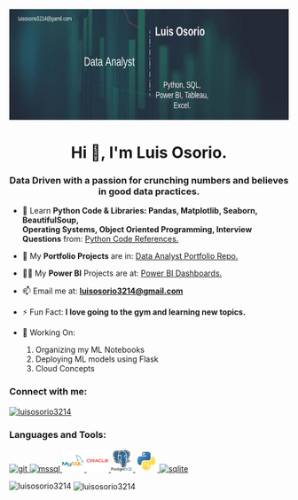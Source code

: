 <img src="Images/github_banner.jpeg" width="840" height="200" allow="autoplay">
<h1 align="center">Hi 👋, I'm Luis Osorio.</h1>
<h3 align="center">Data Driven with a passion for crunching numbers and believes in good data practices.</h3>

- 🔭 Learn **Python Code & Libraries: Pandas, Matplotlib, Seaborn, BeautifulSoup,<br> Operating Systems, Object Oriented Programming, Interview Questions** from: [Python Code References.](https://github.com/luisosorio3214/Python-Code-References)
<!-- - 📝 Take a look at my **Personal** Website: [www.luisosorio.com](https://luisosorio.com/aboutme) -->
- 🌱 My **Portfolio Projects** are in: [Data Analyst Portfolio Repo.](https://github.com/luisosorio3214/Data-Analyst-Portfolio-Repo)

- 👨‍💻 My **Power BI** Projects are at: [Power BI Dashboards.](https://github.com/luisosorio3214/Power-BI-Dashboards)

- 📫 Email me at: **luisosorio3214@gmail.com**

- ⚡ Fun Fact: **I love going to the gym and learning new topics.**

- 🤔 Working On:
  1. Organizing my ML Notebooks
  2. Deploying ML models using Flask
  3. Cloud Concepts

<h3 align="left">Connect with me:</h3>
<p align="left">
<a href="https://www.linkedin.com/in/luisosorio3214/" target="blank"><img align="center" src="https://raw.githubusercontent.com/rahuldkjain/github-profile-readme-generator/master/src/images/icons/Social/linked-in-alt.svg" alt="luisosorio3214" height="30" width="40" /></a>
</p>

<h3 align="left">Languages and Tools:</h3>
<p align="left"> <a href="https://git-scm.com/" target="_blank"> <img src="https://www.vectorlogo.zone/logos/git-scm/git-scm-icon.svg" alt="git" width="40" height="40"/> </a> <a href="https://www.microsoft.com/en-us/sql-server" target="_blank"> <img src="https://www.svgrepo.com/show/303229/microsoft-sql-server-logo.svg" alt="mssql" width="40" height="40"/> </a> <a href="https://www.mysql.com/" target="_blank"> <img src="https://raw.githubusercontent.com/devicons/devicon/master/icons/mysql/mysql-original-wordmark.svg" alt="mysql" width="40" height="40"/> </a> <a href="https://www.oracle.com/" target="_blank"> <img src="https://raw.githubusercontent.com/devicons/devicon/master/icons/oracle/oracle-original.svg" alt="oracle" width="40" height="40"/> </a> <a href="https://www.postgresql.org" target="_blank"> <img src="https://raw.githubusercontent.com/devicons/devicon/master/icons/postgresql/postgresql-original-wordmark.svg" alt="postgresql" width="40" height="40"/> </a> <a href="https://www.python.org" target="_blank"> <img src="https://raw.githubusercontent.com/devicons/devicon/master/icons/python/python-original.svg" alt="python" width="40" height="40"/> </a> <a href="https://www.sqlite.org/" target="_blank"> <img src="https://www.vectorlogo.zone/logos/sqlite/sqlite-icon.svg" alt="sqlite" width="40" height="40"/> </a> </p>

<p><img align="left" src="https://github-readme-stats.vercel.app/api/top-langs?username=luisosorio3214&show_icons=true&locale=en&layout=compact" alt="luisosorio3214" /></p>

<p>&nbsp;<img align="center" src="https://github-readme-stats.vercel.app/api?username=luisosorio3214&show_icons=true&locale=en" alt="luisosorio3214" /></p>




<!--
**luisosorio3214/luisosorio3214** is a ✨ _special_ ✨ repository because its `README.md` (this file) appears on your GitHub profile.

Here are some ideas to get you started:

- 🔭 I’m currently working on ...
- 🌱 I’m currently learning ...
- 👯 I’m looking to collaborate on ...
- 🤔 I’m looking for help with ...
- 💬 Ask me about ...
- 📫 How to reach me: ...
- 😄 Pronouns: ...
- ⚡ Fun fact: ...
-->

